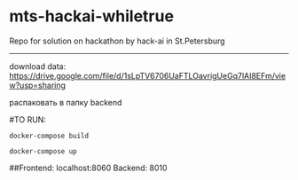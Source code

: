 # mts-hackai-whiletrue
Repo for solution on hackathon by hack-ai in St.Petersburg

---------

download data:
https://drive.google.com/file/d/1sLpTV6706UaFTLOavrigUeGq7lAI8EFm/view?usp=sharing

распаковать в папку backend

#TO RUN:

```docker-compose build```

```docker-compose up```

##Frontend: localhost:8060 Backend: 8010
